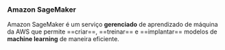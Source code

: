 ### Amazon SageMaker

Amazon SageMaker é um serviço **gerenciado** de aprendizado de máquina da AWS que permite ==criar==, ==treinar== e ==implantar== modelos de **machine learning** de maneira eficiente.
